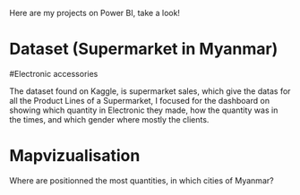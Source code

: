 

Here are my projects on Power BI, take a look!

# Dataset (Supermarket in Myanmar)

#Electronic accessories

The dataset found on Kaggle, is supermarket sales, which give the datas for all the Product Lines of a Supermarket, I focused for the dashboard on showing which quantity in Electronic they made, how the quantity was in the times, and which gender where mostly the clients.

# Mapvizualisation 

Where are positionned the most quantities, in which cities of Myanmar?
